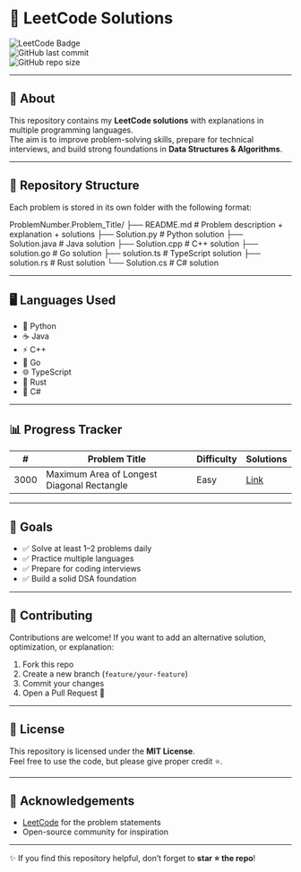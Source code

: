 # 🚀 LeetCode Solutions

![LeetCode Badge](https://img.shields.io/badge/LeetCode-DSA-orange?style=for-the-badge&logo=leetcode)  
![GitHub last commit](https://img.shields.io/github/last-commit/SAIVIVEK123321/leetcode-solutions?style=for-the-badge&color=blue)  
![GitHub repo size](https://img.shields.io/github/repo-size/SAIVIVEK123321/leetcode-solutions?style=for-the-badge&color=green)

---

## 📌 About
This repository contains my **LeetCode solutions** with explanations in multiple programming languages.  
The aim is to improve problem-solving skills, prepare for technical interviews, and build strong foundations in **Data Structures & Algorithms**.

---

## 📂 Repository Structure
Each problem is stored in its own folder with the following format:

ProblemNumber.Problem_Title/
├── README.md # Problem description + explanation + solutions
├── Solution.py # Python solution
├── Solution.java # Java solution
├── Solution.cpp # C++ solution
├── solution.go # Go solution
├── solution.ts # TypeScript solution
├── solution.rs # Rust solution
└── Solution.cs # C# solution

---

## 🖥️ Languages Used
- 🐍 Python  
- ☕ Java  
- ⚡ C++  
- 🐹 Go  
- 🌐 TypeScript  
- 🦀 Rust  
- 🔷 C#  

---

## 📊 Progress Tracker
| #   | Problem Title | Difficulty | Solutions |
|-----|--------------|------------|-----------|
| 3000 | Maximum Area of Longest Diagonal Rectangle | Easy | [Link](./3000.Maximum_Area_of_Longest_Diagonal_Rectangle) |

---

## 🎯 Goals
- ✅ Solve at least 1–2 problems daily  
- ✅ Practice multiple languages  
- ✅ Prepare for coding interviews  
- ✅ Build a solid DSA foundation  

---

## 🤝 Contributing
Contributions are welcome! If you want to add an alternative solution, optimization, or explanation:
1. Fork this repo  
2. Create a new branch (`feature/your-feature`)  
3. Commit your changes  
4. Open a Pull Request 🚀  

---

## 📜 License
This repository is licensed under the **MIT License**.  
Feel free to use the code, but please give proper credit ⭐.

---

## 🙌 Acknowledgements
- [LeetCode](https://leetcode.com/) for the problem statements  
- Open-source community for inspiration  

---
✨ If you find this repository helpful, don’t forget to **star ⭐ the repo**!
